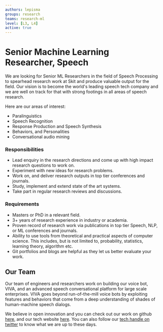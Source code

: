 ```yaml
---
authors: lepisma
groups: research
teams: research-ml
level: [L3, L4]
active: true
---
```


# Senior Machine Learning Researcher, Speech

We are looking for Senior ML Researchers in the field of Speech Processing to
spearhead research work at Skit and produce valuable output for the field. Our
vision is to become the world's leading speech tech company and we are well on
track for that with strong footings in all areas of speech research.

Here are our areas of interest:

+ Paralinguistics
+ Speech Recognition
+ Response Production and Speech Synthesis
+ Behaviors, and Personalities
+ Conversational audio mining

### Responsibilities

+ Lead enquiry in the research directions and come up with high impact research
  questions to work on.
+ Experiment with new ideas for research problems.
+ Work on, and deliver research outputs in top tier conferences and journals.
+ Study, implement and extend state of the art systems.
+ Take part in regular research reviews and discussions.

### Requirements

+ Masters or PhD in a relevant field.
+ 3+ years of research experience in industry or academia.
+ Proven record of research work via publications in top tier Speech, NLP, or ML
  conferences and journals.
+ Ability to use tools from theoretical and practical aspects of computer
  science. This includes, but is not limited to, probability, statistics,
  learning theory, algorithm etc.
+ Git portfolios and blogs are helpful as they let us better evaluate your work.

## Our Team

Our team of engineers and researchers work on building our voice bot, VIVA, and
an advanced speech conversational platform for large scale enterprises. VIVA
goes beyond run-of-the-mill voice bots by exploiting features and behaviors that
come from a deep understanding of shades of human-machine speech dialogs.

We believe in open innovation and you can check out our work on github [here](https://github.com/skit-ai), and
our tech website [here](https://tech.skit.ai/). You can also follow our [tech handle on twitter](https://twitter.com/SkitTech/) to know
what we are up to these days.
